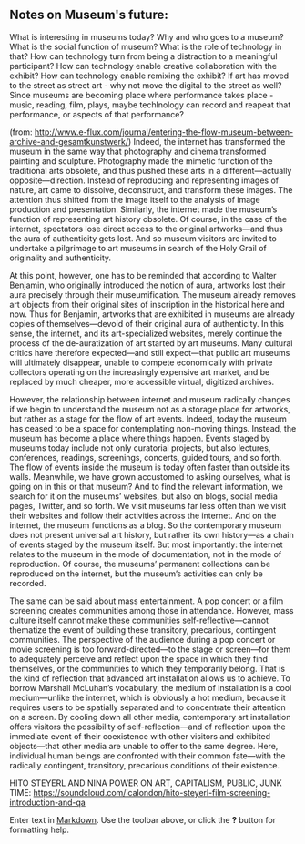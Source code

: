 ## Notes on Museum's future:

What is interesting in museums today?
Why and who goes to a museum?
What is the social function of museum?
What is the role of technology in that?
How can technology turn from being a distraction to a meaningful participant?
How can technology enable creative collaboration with the exhibit? How can technology enable remixing the exhibit?
If art has moved to the street as street art - why not move the digital to the street as well?
Since museums are becoming place where performance takes place - music, reading, film, plays, maybe techlnology can record and reapeat that performance, or aspects of that performance?

(from: http://www.e-flux.com/journal/entering-the-flow-museum-between-archive-and-gesamtkunstwerk/)
Indeed, the internet has transformed the museum in the same way that photography and cinema transformed painting and sculpture. Photography made the mimetic function of the traditional arts obsolete, and thus pushed these arts in a different—actually opposite—direction. Instead of reproducing and representing images of nature, art came to dissolve, deconstruct, and transform these images. The attention thus shifted from the image itself to the analysis of image production and presentation. Similarly, the internet made the museum’s function of representing art history obsolete. Of course, in the case of the internet, spectators lose direct access to the original artworks—and thus the aura of authenticity gets lost. And so museum visitors are invited to undertake a pilgrimage to art museums in search of the Holy Grail of originality and authenticity.

At this point, however, one has to be reminded that according to Walter Benjamin, who originally introduced the notion of aura, artworks lost their aura precisely through their museumification. The museum already removes art objects from their original sites of inscription in the historical here and now. Thus for Benjamin, artworks that are exhibited in museums are already copies of themselves—devoid of their original aura of authenticity. In this sense, the internet, and its art-specialized websites, merely continue the process of the de-auratization of art started by art museums. Many cultural critics have therefore expected—and still expect—that public art museums will ultimately disappear, unable to compete economically with private collectors operating on the increasingly expensive art market, and be replaced by much cheaper, more accessible virtual, digitized archives.

However, the relationship between internet and museum radically changes if we begin to understand the museum not as a storage place for artworks, but rather as a stage for the flow of art events. Indeed, today the museum has ceased to be a space for contemplating non-moving things. Instead, the museum has become a place where things happen. Events staged by museums today include not only curatorial projects, but also lectures, conferences, readings, screenings, concerts, guided tours, and so forth. The flow of events inside the museum is today often faster than outside its walls. Meanwhile, we have grown accustomed to asking ourselves, what is going on in this or that museum? And to find the relevant information, we search for it on the museums’ websites, but also on blogs, social media pages, Twitter, and so forth. We visit museums far less often than we visit their websites and follow their activities across the internet. And on the internet, the museum functions as a blog. So the contemporary museum does not present universal art history, but rather its own history—as a chain of events staged by the museum itself. But most importantly: the internet relates to the museum in the mode of documentation, not in the mode of reproduction. Of course, the museums’ permanent collections can be reproduced on the internet, but the museum’s activities can only be recorded.


The same can be said about mass entertainment. A pop concert or a film screening creates communities among those in attendance. However, mass culture itself cannot make these communities self-reflective—cannot thematize the event of building these transitory, precarious, contingent communities. The perspective of the audience during a pop concert or movie screening is too forward-directed—to the stage or screen—for them to adequately perceive and reflect upon the space in which they find themselves, or the communities to which they temporarily belong. That is the kind of reflection that advanced art installation allows us to achieve. To borrow Marshall McLuhan’s vocabulary, the medium of installation is a cool medium—unlike the internet, which is obviously a hot medium, because it requires users to be spatially separated and to concentrate their attention on a screen. By cooling down all other media, contemporary art installation offers visitors the possibility of self-reflection—and of reflection upon the immediate event of their coexistence with other visitors and exhibited objects—that other media are unable to offer to the same degree. Here, individual human beings are confronted with their common fate—with the radically contingent, transitory, precarious conditions of their existence.

HITO STEYERL AND NINA POWER ON ART, CAPITALISM, PUBLIC, JUNK TIME:
https://soundcloud.com/icalondon/hito-steyerl-film-screening-introduction-and-qa

Enter text in [Markdown](http://daringfireball.net/projects/markdown/). Use the toolbar above, or click the **?** button for formatting help.
